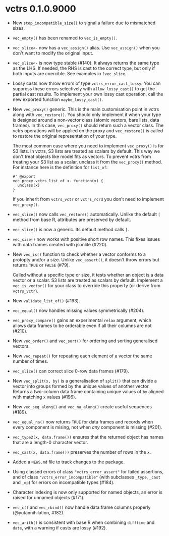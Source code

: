 # vctrs 0.1.0.9000

* New `stop_incompatible_size()` to signal a failure due to mismatched sizes.

* `vec_empty()` has been renamed to `vec_is_empty()`.

* `vec_slice<-` now has a `vec_assign()` alias. Use `vec_assign()`
  when you don't want to modify the original input.

* `vec_slice<-` is now type stable (#140). It always returns the same
  type as the LHS. If needed, the RHS is cast to the correct type, but
  only if both inputs are coercible. See examples in `?vec_slice`.

* Lossy casts now throw errors of type `vctrs_error_cast_lossy`.  You
  can suppress these errors selectively with `allow_lossy_cast()` to
  get the partial cast results. To implement your own lossy cast
  operation, call the new exported function `maybe_lossy_cast()`.

* New `vec_proxy()` generic. This is the main customisation point in
  vctrs along with `vec_restore()`. You should only implement it when
  your type is designed around a non-vector class (atomic vectors,
  bare lists, data frames). In this case, `vec_proxy()` should return
  such a vector class. The vctrs operations will be applied on the
  proxy and `vec_restore()` is called to restore the original
  representation of your type.

  The most common case where you need to implement `vec_proxy()` is
  for S3 lists. In vctrs, S3 lists are treated as scalars by
  default. This way we don't treat objects like model fits as
  vectors. To prevent vctrs from treating your S3 list as a scalar,
  unclass it from the `vec_proxy()` method. For instance here is the
  definition for `list_of`:

  ```
  #' @export
  vec_proxy.vctrs_list_of <- function(x) {
    unclass(x)
  }
  ```

  If you inherit from `vctrs_vctr` or `vctrs_rcrd` you don't need to
  implement `vec_proxy()`.

* `vec_slice()` now calls `vec_restore()` automatically. Unlike the
  default `[` method from base R, attributes are preserved by default.

* `vec_slice()` is now a generic. Its default method calls `[`.

* `vec_size()` now works with positive short row names. This fixes
  issues with data frames created with jsonlite (#220).

* New `vec_is()` function to check whether a vector conforms to a
  protopty and/or a size. Unlike `vec_assert()`, it doesn't throw
  errors but returns `TRUE` or `FALSE` (#79).

  Called without a specific type or size, it tests whether an object
  is a data vector or a scalar. S3 lists are treated as scalars by
  default. Implement a `vec_is_vector()` for your class to override
  this property (or derive from `vctrs_vctr`).

* New `validate_list_of()` (#193).

* `vec_equal()` now handles missing values symmetrically (#204).

* `vec_proxy_compare()` gains an experimental `relax` argument, which allows 
  data frames to be orderable even if all their columns are not (#210).

* New `vec_order()` and `vec_sort()` for ordering and sorting generalised 
  vectors.

* New `vec_repeat()` for repeating each element of a vector the same number
  of times.

* `vec_slice()` can correct slice 0-row data frames (#179).

* New `vec_split(x, by)` is a generalisation of `split()` that can divide
  a vector into groups formed by the unique values of another vector. Returns
  a two-column data frame containing unique values of `by` aligned with 
  matching `x` values (#196).

* New `vec_seq_along()` and `vec_na_along()` create useful sequences (#189).

* `vec_equal_na()` now returns `TRUE` for data frames and records when every
  component is mising, not when _any_ component is missing (#201).

* `vec_type2(x, data.frame())` ensures that the returned object has 
  names that are a length-0 character vector.
  
* `vec_cast(x, data.frame())` preserves the number of rows in the `x`.

* Added a `NEWS.md` file to track changes to the package.

* Using classed errors of class `"vctrs_error_assert"` for failed assertions, and of class `"vctrs_error_incompatible"` (with subclasses `_type`, `_cast` and `_op`) for errors on incompatible types (#184).

* Character indexing is now only supported for named objects, an error is raised for unnamed objects (#171).

* `vec_c()` and `vec_rbind()` now handle data.frame columns properly (@yutannihilation, #182).

* `vec_arith()` is consistent with base R when combining `difftime` and `date`, with a warning if casts are lossy (#192).
